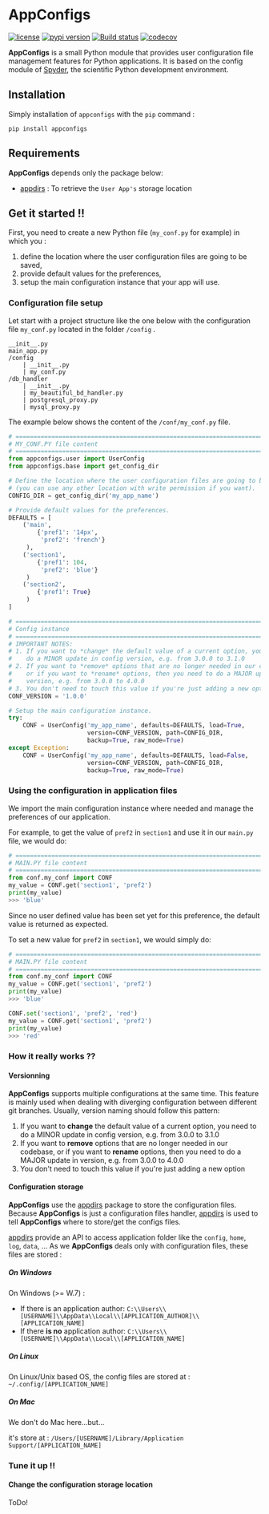 # AppConfigs
[![license](https://img.shields.io/pypi/l/appconfigs.svg)](./LICENSE)
[![pypi version](https://img.shields.io/pypi/v/appconfigs.svg)](https://pypi.org/project/appconfigs/)
[![Build status](https://ci.appveyor.com/api/projects/status/d5vg8c704m1el8pc/branch/master?svg=true)](https://ci.appveyor.com/project/jnsebgosselin/appconfigs/branch/master)
[![codecov](https://codecov.io/gh/jnsebgosselin/appconfigs/branch/master/graph/badge.svg)](https://codecov.io/gh/jnsebgosselin/appconfigs)

**AppConfigs** is a small Python module that provides user configuration file management features for Python applications. It is based on the config module of [Spyder](https://www.spyder-ide.org/), the scientific Python development environment.

## Installation

Simply installation of `appconfigs` with the `pip` command :

```commandlines
pip install appconfigs
```

## Requirements
**AppConfigs** depends only the package below:
- [appdirs](https://github.com/ActiveState/appdirs) : To retrieve the `User App's` storage location

## Get it started !!

First, you need to create a new Python file (`my_conf.py` for example) in which you :

1. define the location where the user configuration files are going to be saved, 
2. provide default values for the preferences,
3. setup the main configuration instance that your app will use.

### Configuration file setup

Let start with a project structure like the one below with the configuration file `my_conf.py` located 
in the folder `/config` .

```
__init__.py
main_app.py
/config
    | __init__.py
    | my_conf.py
/db_handler
    | __init__.py
    | my_beautiful_bd_handler.py 
    | postgresql_proxy.py
    | mysql_proxy.py
```

The example below shows the content of the `/conf/my_conf.py` file. 

```python
# =============================================================================
# MY_CONF.PY file content
# =============================================================================
from appconfigs.user import UserConfig
from appconfigs.base import get_config_dir

# Define the location where the user configuration files are going to be saved
# (you can use any other location with write permission if you want).
CONFIG_DIR = get_config_dir('my_app_name')

# Provide default values for the preferences.
DEFAULTS = [
    ('main',
        {'pref1': '14px',
         'pref2': 'french'}
     ),
    ('section1',
        {'pref1': 104,
         'pref2': 'blue'}
     )
    ('section2',
        {'pref1': True}
     )
]

# =============================================================================
# Config instance
# =============================================================================
# IMPORTANT NOTES:
# 1. If you want to *change* the default value of a current option, you need to
#    do a MINOR update in config version, e.g. from 3.0.0 to 3.1.0
# 2. If you want to *remove* options that are no longer needed in our codebase,
#    or if you want to *rename* options, then you need to do a MAJOR update in
#    version, e.g. from 3.0.0 to 4.0.0
# 3. You don't need to touch this value if you're just adding a new option
CONF_VERSION = '1.0.0'

# Setup the main configuration instance.
try:
    CONF = UserConfig('my_app_name', defaults=DEFAULTS, load=True,
                      version=CONF_VERSION, path=CONFIG_DIR,
                      backup=True, raw_mode=True)
except Exception:
    CONF = UserConfig('my_app_name', defaults=DEFAULTS, load=False,
                      version=CONF_VERSION, path=CONFIG_DIR,
                      backup=True, raw_mode=True)

```
### Using the configuration in application files

We import the main configuration instance where needed and
manage the preferences of our application.

For example, to get the value of `pref2` in `section1` and use it in our `main.py` file, we would do:

```python
# =============================================================================
# MAIN.PY file content
# =============================================================================
from conf.my_conf import CONF
my_value = CONF.get('section1', 'pref2')
print(my_value)
>>> 'blue'
```
Since no user defined value has been set yet for this preference,
the default value is returned as expected.

To set a new value for `pref2` in `section1`, we would simply do:
```python
# =============================================================================
# MAIN.PY file content
# =============================================================================
from conf.my_conf import CONF
my_value = CONF.get('section1', 'pref2')
print(my_value)
>>> 'blue'

CONF.set('section1', 'pref2', 'red')
my_value = CONF.get('section1', 'pref2')
print(my_value)
>>> 'red'
```
### How it really works ??

#### Versionning
**AppConfigs** supports multiple configurations at the same time. This feature is mainly used when dealing
with diverging configuration between different git branches. Usually, version naming should follow this pattern:

1. If you want to **change** the default value of a current option, you need to
   do a MINOR update in config version, e.g. from 3.0.0 to 3.1.0
2. If you want to **remove** options that are no longer needed in our codebase,
   or if you want to **rename** options, then you need to do a MAJOR update in
   version, e.g. from 3.0.0 to 4.0.0
3. You don't need to touch this value if you're just adding a new option

#### Configuration storage
**AppConfigs** use the [appdirs](https://github.com/ActiveState/appdirs) package to store the configuration files.
Because **AppConfigs** is just a configuration files handler, [appdirs](https://github.com/ActiveState/appdirs) is used
to tell **AppConfigs** where to store/get the configs files.

[appdirs](https://github.com/ActiveState/appdirs) provide an API to access application folder like the `config`, `home`, 
`log`, `data`, ... As we **AppConfigs** deals only with configuration files, these files are stored : 

##### On Windows
On Windows (>= W.7) : 

- If there is an application author: `C:\\Users\\[USERNAME]\\AppData\\Local\\[APPLICATION_AUTHOR]\\[APPLICATION_NAME]`
- If there **is no** application author: `C:\\Users\\[USERNAME]\\AppData\\Local\\[APPLICATION_NAME]`

##### On Linux
On Linux/Unix based OS, the config files are stored at : `~/.config/[APPLICATION_NAME]`
##### On Mac
We don't do Mac here...but...

it's store at : `/Users/[USERNAME]/Library/Application Support/[APPLICATION_NAME]`

### Tune it up !!

#### Change the configuration storage location

ToDo!






